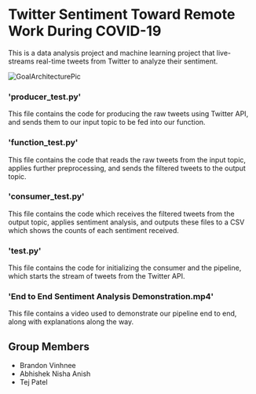 # Twitter Sentiment Toward Remote Work During COVID-19

This is a data analysis project and machine learning project that live-streams real-time tweets from Twitter to analyze their sentiment.

![GoalArchitecturePic](https://user-images.githubusercontent.com/77038831/205740810-db44be83-8df8-4f6c-8314-319f381062e4.png)

### 'producer_test.py' 
This file contains the code for producing the raw tweets using Twitter API, and sends them to our input topic to be fed into our function.

### 'function_test.py'
This file contains the code that reads the raw tweets from the input topic, applies further preprocessing, and sends the filtered tweets to the output topic.

### 'consumer_test.py'
This file contains the code which receives the filtered tweets from the output topic, applies sentiment analysis, and outputs these files to a CSV which shows the counts of each sentiment received.

### 'test.py'
This file contains the code for initializing the consumer and the pipeline, which starts the stream of tweets from the Twitter API.

### 'End to End Sentiment Analysis Demonstration.mp4'
This file contains a video used to demonstrate our pipeline end to end, along with explanations along the way.

## Group Members
- Brandon Vinhnee
- Abhishek Nisha Anish
- Tej Patel
